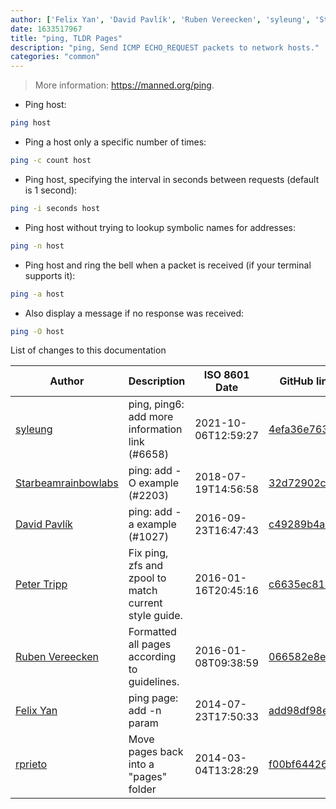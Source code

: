 ```yaml
---
author: ['Felix Yan', 'David Pavlík', 'Ruben Vereecken', 'syleung', 'Starbeamrainbowlabs', 'rprieto', 'Peter Tripp']
date: 1633517967
title: "ping, TLDR Pages"
description: "ping, Send ICMP ECHO_REQUEST packets to network hosts."
categories: "common"
---
```

> More information: <https://manned.org/ping>.

- Ping host:

```bash
ping host
```

- Ping a host only a specific number of times:

```bash
ping -c count host
```

- Ping host, specifying the interval in seconds between requests (default is 1 second):

```bash
ping -i seconds host
```

- Ping host without trying to lookup symbolic names for addresses:

```bash
ping -n host
```

- Ping host and ring the bell when a packet is received (if your terminal supports it):

```bash
ping -a host
```

- Also display a message if no response was received:

```bash
ping -O host
```
List of changes to this documentation


Author | Description | ISO 8601 Date | GitHub link
------|-----|-----|-----
[syleung](mailto:syleung@users.noreply.github.com) | ping, ping6: add more information link (#6658) | 2021-10-06T12:59:27 | [4efa36e763c9](https://github.com/tldr-pages/tldr/commit/4efa36e763c9485e45704136ac7c588b350e6657)
[Starbeamrainbowlabs](mailto:sbrl@starbeamrainbowlabs.com) | ping: add -O example (#2203) | 2018-07-19T14:56:58 | [32d72902c8cc](https://github.com/tldr-pages/tldr/commit/32d72902c8cc7b0ee964452c26b139cc9a34c11e)
[David Pavlík](mailto:pavlik.d@seznam.cz) | ping: add -a example (#1027) | 2016-09-23T16:47:43 | [c49289b4a75f](https://github.com/tldr-pages/tldr/commit/c49289b4a75f7fb45c614cb0ecbe237afca767ac)
[Peter Tripp](mailto:petertripp@gmail.com) | Fix ping, zfs and zpool to match current style guide. | 2016-01-16T20:45:16 | [c6635ec81549](https://github.com/tldr-pages/tldr/commit/c6635ec8154918099af4fc5f4fbf2a7d9b12f112)
[Ruben Vereecken](mailto:rubenvereecken@gmail.com) | Formatted all pages according to guidelines. | 2016-01-08T09:38:59 | [066582e8eab5](https://github.com/tldr-pages/tldr/commit/066582e8eab57bce9861cc8d379e158d61f1cc95)
[Felix Yan](mailto:felixonmars@gmail.com) | ping page: add -n param | 2014-07-23T17:50:33 | [add98df98ef4](https://github.com/tldr-pages/tldr/commit/add98df98ef487313c966070822cff7288a4540c)
[rprieto](mailto:choicesmade@gmail.com) | Move pages back into a "pages" folder | 2014-03-04T13:28:29 | [f00bf64426a7](https://github.com/tldr-pages/tldr/commit/f00bf64426a792ee3aac792f9c0aec3f8b1eaa7d)

